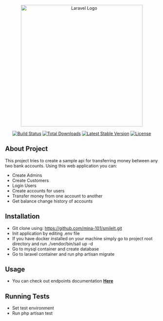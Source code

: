 <p align="center"><a href="https://laravel.com" target="_blank"><img src="https://raw.githubusercontent.com/laravel/art/master/logo-lockup/5%20SVG/2%20CMYK/1%20Full%20Color/laravel-logolockup-cmyk-red.svg" width="400" alt="Laravel Logo"></a></p>

<p align="center">
<a href="https://github.com/laravel/framework/actions"><img src="https://github.com/laravel/framework/workflows/tests/badge.svg" alt="Build Status"></a>
<a href="https://packagist.org/packages/laravel/framework"><img src="https://img.shields.io/packagist/dt/laravel/framework" alt="Total Downloads"></a>
<a href="https://packagist.org/packages/laravel/framework"><img src="https://img.shields.io/packagist/v/laravel/framework" alt="Latest Stable Version"></a>
<a href="https://packagist.org/packages/laravel/framework"><img src="https://img.shields.io/packagist/l/laravel/framework" alt="License"></a>
</p>

## About Project

This project tries to create a sample api for transferring money between any two bank accounts. Using this web application you can:

- Create Admins
- Create Customers
- Login Users
- Create accounts for users
- Transfer money from one account to another
- Get balance change history of accounts

## Installation

- Git clone using: https://github.com/mina-101/smileIt.git
- Init application by editing .env file
- If you have docker installed on your machine simply go to project root directory and run ./vendor/bin/sail up -d
- Go to mysql container and create database
- Go to laravel container and run php artisan migrate

## Usage
- You can check out endpoints documentation **[Here](https://github.com/mina-101/smileIt/tree/dev/docs)**

## Running Tests
- Set test environment
- Run php artisan test
